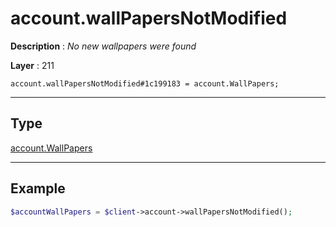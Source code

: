 # account.wallPapersNotModified

**Description** : *No new wallpapers were found*

**Layer** : 211

```tl
account.wallPapersNotModified#1c199183 = account.WallPapers;
```

---

## Type

[account.WallPapers](type/account.WallPapers)

---

## Example

```php
$accountWallPapers = $client->account->wallPapersNotModified();
```